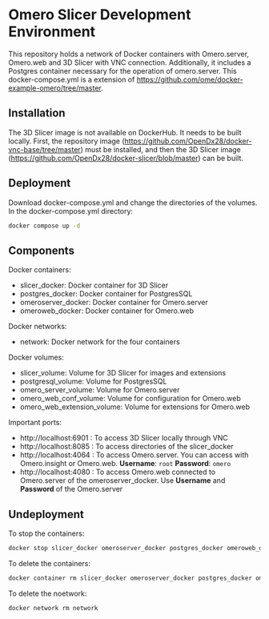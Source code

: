 # Omero Slicer Development Environment
This repository holds a network of Docker containers with Omero.server, Omero.web and 3D Slicer with VNC connection.  Additionally, it includes a Postgres container necessary for the operation of omero.server. This docker-compose.yml is a extension of https://github.com/ome/docker-example-omero/tree/master.

## Installation

The 3D Slicer image is not available on DockerHub. It needs to be built locally. First, the repository image (https://github.com/OpenDx28/docker-vnc-base/tree/master) must be installed, and then the 3D Slicer image (https://github.com/OpenDx28/docker-slicer/blob/master) can be built.

## Deployment

Download docker-compose.yml and change the directories of the volumes. In the docker-compose.yml directory:

```bash
docker compose up -d
```

## Components

Docker containers:

- slicer_docker: Docker container for 3D Slicer
- postgres_docker: Docker container for PostgresSQL
- omeroserver_docker: Docker container for Omero.server
- omeroweb_docker: Docker container for Omero.web

Docker networks:

- network: Docker network for the four containers

Docker volumes:

- slicer_volume: Volume for 3D Slicer for images and extensions
- postgresql_volume: Volume for PostgresSQL
- omero_server_volume: Volume for Omero.server
- omero_web_conf_volume: Volume for configuration for Omero.web
- omero_web_extension_volume: Volume for extensions for Omero.web

Important ports:

- http://localhost:6901 : To access 3D Slicer locally through VNC
- http://localhost:8085 : To access directories of the slicer_docker
- http://localhost:4064 : To access Omero.server. You can access with Omero.insight or Omero.web. **Username**: `root` **Password**: `omero`
- http://localhost:4080 : To access Omero.web connected to Omero.server of the omeroserver_docker. Use **Username** and **Password** of the Omero.server


## Undeployment

To stop the containers:

```bash
docker stop slicer_docker omeroserver_docker postgres_docker omeroweb_docker
```

To delete the containers:

```bash
docker container rm slicer_docker omeroserver_docker postgres_docker omeroweb_docker 
```

To delete the noetwork:

```bash
docker network rm network
```

